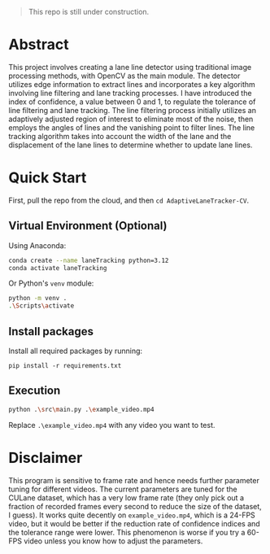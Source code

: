 >This repo is still under construction.

# Abstract

This project involves creating a lane line detector using traditional image processing methods, with OpenCV as the main module. The detector utilizes edge information to extract lines and incorporates a key algorithm involving line filtering and lane tracking processes. I have introduced the index of confidence, a value between 0 and 1, to regulate the tolerance of line filtering and lane tracking. The line filtering process initially utilizes an adaptively adjusted region of interest to eliminate most of the noise, then employs the angles of lines and the vanishing point to filter lines. The line tracking algorithm takes into account the width of the lane and the displacement of the lane lines to determine whether to update lane lines.

# Quick Start

First, pull the repo from the cloud, and then `cd AdaptiveLaneTracker-CV`.

## Virtual Environment (Optional)

Using Anaconda:

```bash
conda create --name laneTracking python=3.12
conda activate laneTracking
```

Or Python's `venv` module:

```bash
python -m venv .
.\Scripts\activate
```

## Install packages

Install all required packages by running:

```
pip install -r requirements.txt
```

## Execution

```bash
python .\src\main.py .\example_video.mp4
```

Replace `.\example_video.mp4` with any video you want to test.

# Disclaimer

This program is sensitive to frame rate and hence needs further parameter tuning for different videos.
The current parameters are tuned for the CULane dataset, which has a very low frame rate (they only pick out a fraction of recorded frames every second to reduce the size of the dataset, I guess). It works quite decently on `example_video.mp4`, which is a 24-FPS video, but it would be better if the reduction rate of confidence indices and the tolerance range were lower. This phenomenon is worse if you try a 60-FPS video unless you know how to adjust the parameters.